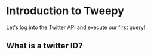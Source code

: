 # Introduction to Tweepy

Let's log into the Twitter API and execute our first query!

## What is a twitter ID?

